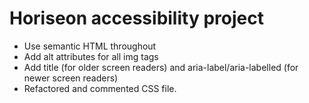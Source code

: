 # Horiseon accessibility project

- Use semantic HTML throughout
- Add alt attributes for all img tags
- Add title (for older screen readers) and aria-label/aria-labelled (for newer screen readers)
- Refactored and commented CSS file.

